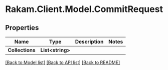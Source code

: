 # Rakam.Client.Model.CommitRequest
## Properties

Name | Type | Description | Notes
------------ | ------------- | ------------- | -------------
**Collections** | **List&lt;string&gt;** |  | 

[[Back to Model list]](../README.md#documentation-for-models) [[Back to API list]](../README.md#documentation-for-api-endpoints) [[Back to README]](../README.md)

